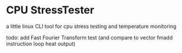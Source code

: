 # CPU StressTester
a little linux CLI tool for cpu stress testing and temperature monitoring

todo:
add Fast Fourier Transform test (and compare to vector fmadd instruction loop heat output)

